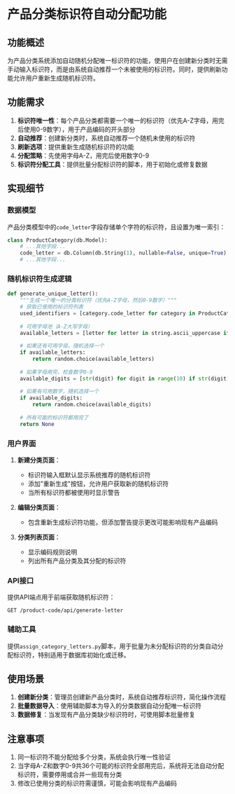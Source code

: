 # 产品分类标识符自动分配功能

## 功能概述

为产品分类系统添加自动随机分配唯一标识符的功能，使用户在创建新分类时无需手动输入标识符，而是由系统自动推荐一个未被使用的标识符。同时，提供刷新功能允许用户重新生成随机标识符。

## 功能需求

1. **标识符唯一性**：每个产品分类都需要一个唯一的标识符（优先A-Z字母，用完后使用0-9数字），用于产品编码的开头部分
2. **自动推荐**：创建新分类时，系统自动推荐一个随机未使用的标识符
3. **刷新选项**：提供重新生成随机标识符的功能
4. **分配策略**：先使用字母A-Z，用完后使用数字0-9
5. **标识符分配工具**：提供批量分配标识符的脚本，用于初始化或修复数据

## 实现细节

### 数据模型

产品分类模型中的`code_letter`字段存储单个字符的标识符，且设置为唯一索引：

```python
class ProductCategory(db.Model):
    # ...其他字段...
    code_letter = db.Column(db.String(1), nullable=False, unique=True)  # 分类标识符
    # ...其他字段...
```

### 随机标识符生成逻辑

```python
def generate_unique_letter():
    """生成一个唯一的分类标识符（优先A-Z字母，然后0-9数字）"""
    # 获取已使用的标识符列表
    used_identifiers = [category.code_letter for category in ProductCategory.query.all()]
    
    # 可用字母池（A-Z大写字母）
    available_letters = [letter for letter in string.ascii_uppercase if letter not in used_identifiers]
    
    # 如果还有可用字母，随机选择一个
    if available_letters:
        return random.choice(available_letters)
    
    # 如果字母用完，检查数字0-9
    available_digits = [str(digit) for digit in range(10) if str(digit) not in used_identifiers]
    
    # 如果有可用数字，随机选择一个
    if available_digits:
        return random.choice(available_digits)
        
    # 所有可能的标识符都用完了
    return None
```

### 用户界面

1. **新建分类页面**：
   - 标识符输入框默认显示系统推荐的随机标识符
   - 添加"重新生成"按钮，允许用户获取新的随机标识符
   - 当所有标识符都被使用时显示警告

2. **编辑分类页面**：
   - 包含重新生成标识符功能，但添加警告提示更改可能影响现有产品编码

3. **分类列表页面**：
   - 显示编码规则说明
   - 列出所有产品分类及其分配的标识符

### API接口

提供API端点用于前端获取随机标识符：

```
GET /product-code/api/generate-letter
```

### 辅助工具

提供`assign_category_letters.py`脚本，用于批量为未分配标识符的分类自动分配标识符，特别适用于数据库初始化或迁移。

## 使用场景

1. **创建新分类**：管理员创建新产品分类时，系统自动推荐标识符，简化操作流程
2. **批量数据导入**：使用辅助脚本为导入的分类数据自动分配唯一标识符
3. **数据修复**：当发现有产品分类缺少标识符时，可使用脚本批量修复

## 注意事项

1. 同一标识符不能分配给多个分类，系统会执行唯一性验证
2. 当字母A-Z和数字0-9共36个可能的标识符全部用完后，系统将无法自动分配标识符，需要停用或合并一些现有分类
3. 修改已使用分类的标识符需谨慎，可能会影响现有产品编码 